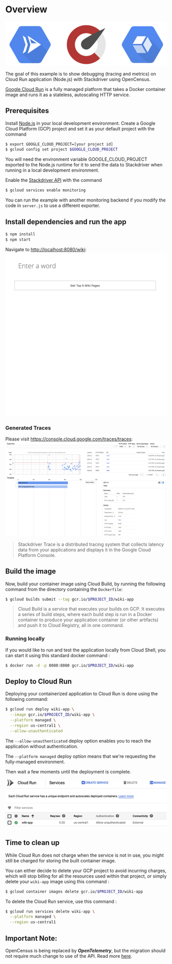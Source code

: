 # Overview

![Overview](images/overview.png)

The goal of this example is to show debugging (tracing and metrics) on Cloud Run application (Node.js) with Stackdriver using OpenCensus.

[Google Cloud Run](https://cloud.google.com/run/) is a fully managed platform that takes a Docker container image and runs it as a stateless, autoscaling HTTP service.

## Prerequisites
Install [Node.js](https://nodejs.org) in your local development environment.
Create a Google Cloud Platform (GCP) project and set it as your default project
with the command
```sh
$ export GOOGLE_CLOUD_PROJECT=[your project id]
$ gcloud config set project $GOOGLE_CLOUD_PROJECT
```

You will need the environment variable GOOGLE_CLOUD_PROJECT exported to the Node.js runtime for it to send the data to Stackdriver when running in a local development environment.

Enable the [Stackdriver API](https://cloud.google.com/monitoring/api/v3/) with the command
```sh
$ gcloud services enable monitoring
```

You can run the example with another monitoring backend if you modify the code in `server.js` to use a different exporter.

## Install dependencies and run the app
```sh
$ npm install
$ npm start
```

Navigate to <http://localhost:8080/wiki>:
![Wiki Demo](images/demo.gif)

### Generated Traces

Please visit <https://console.cloud.google.com/traces/traces>:
![Stackdriver UI](images/stackdriver.png)

> Stackdriver Trace is a distributed tracing system that collects latency data from your applications and displays it in the Google Cloud Platform Console.

## Build the image
Now, build your container image using Cloud Build, by running the following command from the directory containing the `Dockerfile`:

```sh
$ gcloud builds submit --tag gcr.io/$PROJECT_ID/wiki-app
```

> Cloud Build is a service that executes your builds on GCP. It executes a series of build steps, where each build step is run in a Docker container to produce your application container (or other artifacts) and push it to Cloud Registry, all in one command.

### Running locally
If you would like to run and test the application locally from Cloud Shell, you can start it using this standard docker command :

```sh
$ docker run -d -p 8080:8080 gcr.io/$PROJECT_ID/wiki-app
```

## Deploy to Cloud Run
Deploying your containerized application to Cloud Run is done using the following command:

```sh
$ gcloud run deploy wiki-app \
  --image gcr.io/$PROJECT_ID/wiki-app \
  --platform managed \
  --region us-central1 \
  --allow-unauthenticated
```
The `--allow-unauthenticated` deploy option enables you to reach the application without authentication.

The `--platform managed` deploy option means that we're requesting the fully-managed environment.

Then wait a few moments until the deployment is complete.

![Cloud Run UI](images/cloud-run.png)

## Time to clean up
While Cloud Run does not charge when the service is not in use, you might still be charged for storing the built container image.

You can either decide to delete your GCP project to avoid incurring charges, which will stop billing for all the resources used within that project, or simply delete your `wiki-app` image using this command :

```sh
$ gcloud container images delete gcr.io/$PROJECT_ID/wiki-app
```

To delete the Cloud Run service, use this command :

```sh
$ gcloud run services delete wiki-app \
  --platform managed \
  --region us-central1
```

## Important Note:

OpenCensus is being replaced by ***OpenTelemetry***, but the migration should not require much change to use of the API. Read more [here](https://medium.com/opentracing/a-roadmap-to-convergence-b074e5815289).
